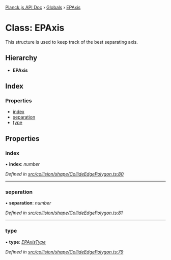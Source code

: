 [Planck.js API Doc](../README.md) › [Globals](../globals.md) › [EPAxis](epaxis.md)

# Class: EPAxis

This structure is used to keep track of the best separating axis.

## Hierarchy

* **EPAxis**

## Index

### Properties

* [index](epaxis.md#index)
* [separation](epaxis.md#separation)
* [type](epaxis.md#type)

## Properties

###  index

• **index**: *number*

*Defined in [src/collision/shape/CollideEdgePolygon.ts:80](https://github.com/shakiba/planck.js/blob/6a5d3be/src/collision/shape/CollideEdgePolygon.ts#L80)*

___

###  separation

• **separation**: *number*

*Defined in [src/collision/shape/CollideEdgePolygon.ts:81](https://github.com/shakiba/planck.js/blob/6a5d3be/src/collision/shape/CollideEdgePolygon.ts#L81)*

___

###  type

• **type**: *[EPAxisType](../enums/epaxistype.md)*

*Defined in [src/collision/shape/CollideEdgePolygon.ts:79](https://github.com/shakiba/planck.js/blob/6a5d3be/src/collision/shape/CollideEdgePolygon.ts#L79)*
